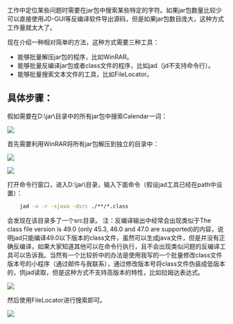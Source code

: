 
工作中定位某些问题时需要在jar包中搜索某些特定的字符。如果jar包数量比较少可以直接使用JD-GUI等反编译软件导出源码，但是如果jar包数目庞大，这种方式工作量就太大了。

现在介绍一种相对简单的方法，这种方式需要三种工具：

* 能够批量解压jar包的程序，比如WinRAR。
* 能够批量反编译jar包或者class文件的程序，比如jad（jd不支持命令行）。
* 能够批量搜索文本文件的工具，比如FileLocator。

## 具体步骤：

假如需要在D:\jar\目录中的所有jar包中搜索Calendar一词：

![](http://images2015.cnblogs.com/blog/611264/201601/611264-20160117203308710-1291877493.jpg)

首先需要利用WinRAR将所有jar包解压到独立的目录中：

![](http://images2015.cnblogs.com/blog/611264/201601/611264-20160117203336944-673584009.jpg)

![](http://images2015.cnblogs.com/blog/611264/201601/611264-20160117203354132-391911217.jpg)

打开命令行窗口，进入D:\jar\目录，输入下面命令（假设jad工具已经在path中设置）：

```cmd
    jad -o -r -sjava -dsrc ./**/*.class
```

会发现在该目录多了一个src目录。
注：反编译输出中经常会出现类似于The class file version is 49.0 (only 45.3, 46.0 and 47.0 are supported)的内容，说明jad只能编译49.0以下版本的class文件，虽然可以生成java文件，但是并没有正确反编译，如果大家知道其他可以在命令行执行，且不会出现类似问题的反编译工具可以告诉我。当然有一个比较折中的办法是使用我写的一个批量修改class文件版本号的小程序（通过邮件与我联系），通过修改版本号将class文件伪装成低版本的，供jad读取，但是这种方式不支持高版本的特性，比如拉姆达表达式。

![](http://images2015.cnblogs.com/blog/611264/201601/611264-20160117203446835-105419615.jpg)

然后使用FileLocator进行搜索即可。

![](http://images2015.cnblogs.com/blog/611264/201601/611264-20160117203501022-1311945266.jpg)